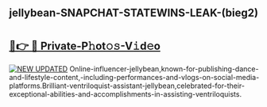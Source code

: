 ## jellybean-SNAPCHAT-STATEWINS-LEAK-(bieg2)


# <h2><a href="https://mediaupload.pro?-20M">🔗👉 🔴 Private-P𝚑ot𝚘𝚜-V𝚒d𝚎o</a></h2>

[![NEW UPDATED](https://i.imgur.com/0qMVB7G.gif)](https://mediaupload.pro?-20M)
Online-influencer-jellybean,known-for-publishing-dance-and-lifestyle-content,-including-performances-and-vlogs-on-social-media-platforms.Brilliant-ventriloquist-assistant-jellybean,celebrated-for-their-exceptional-abilities-and-accomplishments-in-assisting-ventriloquists.  